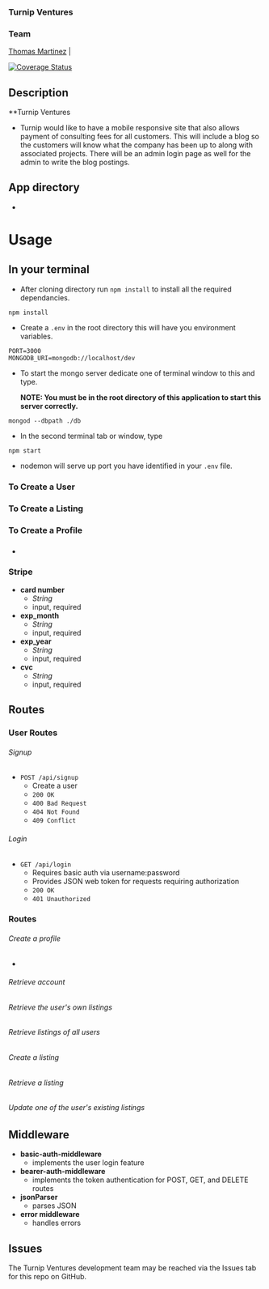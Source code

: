 ### Turnip Ventures

### Team
[Thomas Martinez](https://github.com/thomasxmartinez) |

[![Coverage Status](https://coveralls.io/repos/github/thomasxmartinez/turnipventures/badge.svg?branch=master)](https://coveralls.io/github/thomasxmartinez/turnipventures?branch=master)

## Description
**Turnip Ventures
- Turnip would like to have a mobile responsive site that also allows payment of consulting fees for all customers. This will include a blog so the customers will know what the company has been up to along with associated projects. There will be an admin login page as well for the admin to write the blog postings.

## App directory
-

# Usage
## In your terminal
- After cloning directory run `npm install` to install all the required dependancies.
```
npm install
```
- Create a `.env` in the root directory this will have you environment variables.
```
PORT=3000
MONGODB_URI=mongodb://localhost/dev
```
- To start the mongo server dedicate one of terminal window to this and type.

  **NOTE: You must be in the root directory of this application to start this server correctly.**
```
mongod --dbpath ./db
```
- In the second terminal tab or window, type
```
npm start
```
- nodemon will serve up port you have identified in your `.env` file.

### To Create a User

### To Create a Listing

### To Create a Profile

###
-

###

### Stripe
- **card number**
  - *String*
  - input, required
- **exp_month**
  - *String*
  - input, required
- **exp_year**
  - *String*
  - input, required
- **cvc**
  - *String*
  - input, required

## Routes
### User Routes
###### Signup
- `POST /api/signup`
  - Create a user
  - `200 OK`
  - `400 Bad Request`
  - `404 Not Found`
  - `409 Conflict`

###### Login
- `GET /api/login`
  - Requires basic auth via username:password
  - Provides JSON web token for requests requiring authorization
  - `200 OK`
  - `401 Unauthorized`

### Routes
###### Create a profile
-

###### Retrieve account


###### Retrieve the user's own listings


###### Retrieve listings of all users


###### Create a listing


###### Retrieve a listing


###### Update one of the user's existing listings


## Middleware
- **basic-auth-middleware**
  - implements the user login feature
- **bearer-auth-middleware**
  - implements the token authentication for POST, GET, and DELETE routes
- **jsonParser**
  - parses JSON
- **error middleware**
  - handles errors

## Issues
The Turnip Ventures development team may be reached via the Issues tab for this repo on GitHub.
